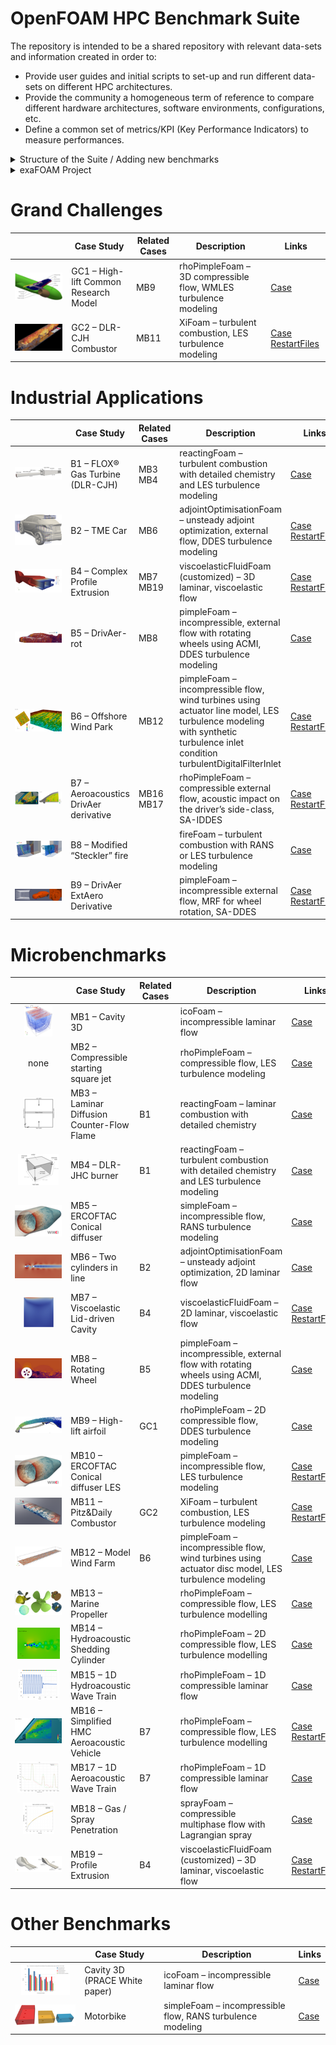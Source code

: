 # OpenFOAM HPC Benchmark Suite

The repository is intended to be a shared repository with relevant data-sets and information created in order to:
- Provide user guides and initial scripts to set-up and run different data-sets on different HPC architectures.
- Provide the community a homogeneous term of reference to compare different hardware architectures, software environments, configurations, etc.
- Define a common set of metrics/KPI (Key Performance Indicators) to measure performances.

<details>
<summary>Structure of the Suite / Adding new benchmarks</summary>

- The file structure of the repository is aligned to the file structure of OpenFOAM tutorials (specifying type of the flow, particular solver, turbulence model etc.).
- The table structure within this overview is mainly organised according to the outline defined within the exaFOAM project (see the corresponding description).
- New benchmarks may be put in any of the provided (or newly defined) categories suitable for the case.
- Each benchmark case should provide a README.md file with a description and a thumbnail image to be included within this overview.
  These files should be located in the root directory of the case.
- The thumbnail image has to be 50 pixels high, the width is not constrained.

</details>

<details>
<summary>exaFOAM Project</summary>

## Motivation
Computational Fluid Dynamics performance on HPC is notably worse than idealised algorithms, due to inherent bandwidth needs, three-dimensional and time-date handling with non-sparse matrix dependencies, spatial domain decomposition requirements, I/O challenges.
Independent software vendors (ISVs) have rightly concentrated their efforts on different customer demands such as complex physics modelling (turbulence, multi-phase, combustion/reactions, particulates, heat transfer).
However, we see increasingly now that there is a commercial need to improve performance of industrial software and codes.
There is an increasingly stated need to redress the balance between performance and functionality, perhaps even to re-learn the lessons of parallelism and vectorisation explored during the 1980s, due to the approaching of the hybrid pre-exascale era in HPC.

The ambitious exaFOAM project (2021-2024) aimed to overcome these limitations through the development and validation of a range of algorithmic improvements.
Improvements across the entire CFD process chain (pre-processing, simulation, I/O, post- processing) were developed.

## Benchmarks
The developments of the exaFOAM project are showcased by
- *Grand Challenges* (GC) that are designed to push available HPC systems to their limits and showcase the performance gains achieved over the duration of the project,
- *Industrial Applications* (B) that are primarily driven by the expectations of the project's industrial observer partners,
- *Microbenchmarks* (MB) that are derived from the Grand Challenges and Industrial and can be used for the continuous assessment of the software components during development.

The cases related to each other are identified via a separate column in the tables below.
For some of the benchmarks, grid and restart files are available in the DaRUS data repository of the University of Stuttgart.

## Key Performance Indicators
The KPIs defined during the project always represent the ratio of the KPI before and after (KPI_before / KPI_after) and are thus dimensionless. Common metrics are:
- TTS = time-to-solution
- CTS = cost-to-solution
- PTS = power-to-solution
- PMC = peak memory consumption
- SDU = scratch disc-space used

Non-quantifiable KPIs:
- ET = enabling technology: something that was impossible
- CBF = critical bug fix: a fix that is required to run the case
- EA = extending applicability: something that worked but was not usable for e.g. larger cases, HPC or depending on specific setups

</details>

# Grand Challenges

[comment]: # (The no-break-space &nbsp is used in tables to fix the width of the column for images. Otherwise the image size depends on the amount of text in other columns and the full resolution of the thumbnail may be unsused.)

| &nbsp;&nbsp;&nbsp;&nbsp;&nbsp;&nbsp;&nbsp;&nbsp;&nbsp;&nbsp;&nbsp;&nbsp;&nbsp;&nbsp;&nbsp;&nbsp;&nbsp;&nbsp;&nbsp;&nbsp; | Case Study                            | Related Cases | Description                                                     | Links                                                                                 |
| :----------------------------------------------------------------------------------------------------------------------: | ------------------------------------- | ------------- | --------------------------------------------------------------- | ------------------------------------------------------------------------------------ |
|             ![tn](compressible/rhoPimpleFoam/LES/highLiftCommonResearchModelONERA_LRM-LDG-HV/thumbnail.png)              | GC1 – High-lift Common Research Model | MB9           | rhoPimpleFoam – 3D compressible flow, WMLES turbulence modeling | [Case](compressible/rhoPimpleFoam/LES/highLiftCommonResearchModelONERA_LRM-LDG-HV)   |
|                                      ![tn](combustion/XiFoam/DLRCJH/thumbnail.png)                                       | GC2 – DLR-CJH Combustor               | MB11          | XiFoam – turbulent combustion, LES turbulence modeling          | [Case](combustion/XiFoam/DLRCJH) [RestartFiles](https://doi.org/10.18419/darus-3699) |

# Industrial Applications
| &nbsp;&nbsp;&nbsp;&nbsp;&nbsp;&nbsp;&nbsp;&nbsp;&nbsp;&nbsp;&nbsp;&nbsp;&nbsp;&nbsp;&nbsp;&nbsp;&nbsp;&nbsp;&nbsp;&nbsp; | Case Study                            | Related Cases | Description                                                                                                                                                              | Links                                                                                                                   |
| :----------------------------------------------------------------------------------------------------------------------: | ------------------------------------- | ------------- | ------------------------------------------------------------------------------------------------------------------------------------------------------------------------ | ---------------------------------------------------------------------------------------------------------------------- |
|                                 ![tn](combustion/reactingFoam/LES/DLRCJH/thumbnail.png)                                  | B1 – FLOX® Gas Turbine (DLR-CJH)      | MB3 MB4       | reactingFoam – turbulent combustion with detailed chemistry and LES turbulence modeling                                                                                  | [Case](combustion/reactingFoam/LES/DLRCJH)                                                                             |
|                            ![tn](incompressible/adjointOptimisationFoam/TMECar/thumbnail.png)                            | B2 – TME Car                          | MB6           | adjointOptimisationFoam – unsteady adjoint optimization, external flow, DDES turbulence modeling                                                                         | [Case](incompressible/adjointOptimisationFoam/TMECar) [RestartFiles](https://doi.org/10.18419/darus-3714)              |
|                     ![tn](viscoelastic/viscoelasticFluidFoam/complexProfileExtrusion/thumbnail.png)                      | B4 – Complex Profile Extrusion        | MB7 MB19      | viscoelasticFluidFoam (customized) – 3D laminar, viscoelastic flow                                                                                                       | [Case](viscoelastic/viscoelasticFluidFoam/complexProfileExtrusion) [RestartFiles](https://doi.org/10.18419/darus-3797) |
|                           ![tn](incompressible/pimpleFoam/LES/occDrivAerRotMesh/thumbnail.png)                           | B5 – DrivAer-rot                      | MB8           | pimpleFoam – incompressible, external flow with rotating wheels using ACMI, DDES turbulence modeling                                                                     | [Case](incompressible/pimpleFoam/LES/occDrivAerRotMesh)                                                                |
|                           ![tn](incompressible/pimpleFoam/LES/offshorewindpark/thumbnail.png)                            | B6 – Offshore Wind Park               | MB12          | pimpleFoam – incompressible flow, wind turbines using actuator line model, LES turbulence modeling with synthetic turbulence inlet condition turbulentDigitalFilterInlet | [Case](incompressible/pimpleFoam/LES/offshorewindpark) [RestartFiles](https://doi.org/10.18419/darus-3975)             |
|                         ![tn](compressible/rhoPimpleFoam/LES/aeroacousticDrivAer/thumbnail.png)                          | B7 – Aeroacoustics DrivAer derivative | MB16 MB17     | rhoPimpleFoam – compressible external flow, acoustic impact on the driver’s side-class, SA-IDDES                                                                         | [Case](compressible/rhoPimpleFoam/LES/aeroacousticDrivAer) [RestartFiles](https://doi.org/10.18419/darus-3736)         |
|                              ![tn](combustion/fireFoam/RAS/stecklerWithSpray/thumbnail.png)                              | B8 – Modified “Steckler” fire         |               | fireFoam – turbulent combustion with RANS or LES turbulence modeling                                                                                                     | [Case](combustion/fireFoam/RAS/stecklerWithSpray)                                                                      |
|                          ![tn](incompressible/pimpleFoam/LES/aerodynamicsDrivAer/thumbnail.png)                          | B9 – DrivAer ExtAero Derivative       |               | pimpleFoam – incompressible external flow, MRF for wheel rotation, SA-DDES                                                                                               | [Case](incompressible/pimpleFoam/LES/aerodynamicsDrivAer) [RestartFiles](https://doi.org/10.18419/darus-3737)          |

# Microbenchmarks
| &nbsp;&nbsp;&nbsp;&nbsp;&nbsp;&nbsp;&nbsp;&nbsp;&nbsp;&nbsp;&nbsp;&nbsp;&nbsp;&nbsp;&nbsp;&nbsp;&nbsp;&nbsp;&nbsp;&nbsp; | Case Study                                 | Related Cases | Description                                                                                          | Links                                                                                                                         |
| :----------------------------------------------------------------------------------------------------------------------: | ------------------------------------------ | ------------- | ---------------------------------------------------------------------------------------------------- | ---------------------------------------------------------------------------------------------------------------------------- |
|                                   ![tn](incompressible/icoFoam/cavity3D/thumbnail.png)                                   | MB1 – Cavity 3D                            |               | icoFoam – incompressible laminar flow                                                                | [Case](incompressible/icoFoam/cavity3D)                                                                                      |
|                                                           none                                                           | MB2 – Compressible starting square jet     |               | rhoPimpleFoam – compressible flow, LES turbulence modeling                                           | [Case](compressible/rhoPimpleFoam/LES/forcedPlume)                                                                           |
|                          ![tn](combustion/reactingFoam/laminar/counterFlowFlame/thumbnail.png)                           | MB3 – Laminar Diffusion Counter-Flow Flame | B1            | reactingFoam – laminar combustion with detailed chemistry                                            | [Case](combustion/reactingFoam/laminar/counterFlowFlame)                                                                     |
|                                 ![tn](combustion/reactingFoam/LES/DLRJHC/thumbnail.png)                                  | MB4 – DLR-JHC burner                       | B1            | reactingFoam – turbulent combustion with detailed chemistry and LES turbulence modeling              | [Case](combustion/reactingFoam/LES/DLRJHC)                                                                                   |
|                              ![tn](incompressible/simpleFoam/conicalDiffuser/thumbnail.png)                              | MB5 – ERCOFTAC Conical diffuser            |               | simpleFoam – incompressible flow, RANS turbulence modeling                                           | [Case](incompressible/simpleFoam/conicalDiffuser)                                                                            |
|                      ![tn](incompressible/adjointOptimisationFoam/twoCylindersInLine/thumbnail.png)                      | MB6 – Two cylinders in line                | B2            | adjointOptimisationFoam – unsteady adjoint optimization, 2D laminar flow                             | [Case](incompressible/adjointOptimisationFoam/twoCylindersInLine)                                                            |
|                         ![tn](viscoelastic/viscoelasticFluidFoam/lidDrivenCavity/thumbnail.png)                          | MB7 – Viscoelastic Lid-driven Cavity       | B4            | viscoelasticFluidFoam – 2D laminar, viscoelastic flow                                                | [Case](viscoelastic/viscoelasticFluidFoam/lidDrivenCavity) [RestartFiles](https://doi.org/10.18419/darus-3798)               |
|                             ![tn](incompressible/pimpleFoam/LES/wheelRotMesh/thumbnail.png)                              | MB8 – Rotating Wheel                       | B5            | pimpleFoam – incompressible, external flow with rotating wheels using ACMI, DDES turbulence modeling | [Case](incompressible/pimpleFoam/LES/wheelRotMesh)                                                                           |
|                        ![tn](compressible/rhoPimpleFoam/LES/highLiftConfiguration/thumbnail.png)                         | MB9 – High-lift airfoil                    | GC1           | rhoPimpleFoam – 2D compressible flow, DDES turbulence modeling                                       | [Case](compressible/rhoPimpleFoam/LES/highLiftConfiguration)                                                                 |
|                            ![tn](incompressible/pimpleFoam/LES/conicalDiffuser/thumbnail.png)                            | MB10 – ERCOFTAC Conical diffuser LES       |               | pimpleFoam – incompressible flow, LES turbulence modeling                                            | [Case](incompressible/pimpleFoam/LES/conicalDiffuser) [RestartFiles](https://doi.org/10.18419/darus-3745)                    |
|                                    ![tn](combustion/XiFoam/pitzDaily3D/thumbnail.png)                                    | MB11 – Pitz&Daily Combustor                | GC2           | XiFoam – turbulent combustion, LES turbulence modeling                                               | [Case](combustion/XiFoam/pitzDaily3D) [RestartFiles](https://doi.org/10.18419/darus-3744)                                    |
|                             ![tn](incompressible/pimpleFoam/LES/modelwindfarm/thumbnail.png)                             | MB12 – Model Wind Farm                     | B6            | pimpleFoam – incompressible flow, wind turbines using actuator disc model, LES turbulence modeling   | [Case](incompressible/pimpleFoam/LES/modelwindfarm)                                                                          |
|                           ![tn](compressible/rhoPimpleFoam/LES/marinePropeller/thumbnail.png)                            | MB13 – Marine Propeller                    |               | rhoPimpleFoam – compressible flow, LES turbulence modelling                                          | [Case](compressible/rhoPimpleFoam/LES/marinePropeller)                                                                       |
|                    ![tn](compressible/rhoPimpleFoam/LES/hydroacousticSheddingCylinder/thumbnail.png)                     | MB14 – Hydroacoustic Shedding Cylinder     |               | rhoPimpleFoam – 2D compressible flow, LES turbulence modelling                                       | [Case](compressible/rhoPimpleFoam/LES/hydroacousticSheddingCylinder)                                                         |
|                      ![tn](compressible/rhoPimpleFoam/laminar/hydroacousticWaveTrain/thumbnail.png)                      | MB15 – 1D Hydroacoustic Wave Train         |               | rhoPimpleFoam – 1D compressible laminar flow                                                         | [Case](compressible/rhoPimpleFoam/laminar/hydroacousticWaveTrain)                                                            |
|                  ![tn](compressible/rhoPimpleFoam/LES/simplifiedHMCAeroacousticVechicle/thumbnail.png)                   | MB16 – Simplified HMC Aeroacoustic Vehicle | B7            | rhoPimpleFoam – compressible flow, LES turbulence modelling                                          | [Case](compressible/rhoPimpleFoam/LES/simplifiedHMCAeroacousticVechicle) [RestartFiles](https://doi.org/10.18419/darus-3735) |
|                      ![tn](compressible/rhoPimpleFoam/laminar/aeroacousticWaveTrain/thumbnail.png)                       | MB17 – 1D Aeroacoustic Wave Train          | B7            | rhoPimpleFoam – 1D compressible laminar flow                                                         | [Case](compressible/rhoPimpleFoam/laminar/aeroacousticWaveTrain)                                                             |
|                              ![tn](lagrangian/sprayFoam/gasSprayPenetration/thumbnail.png)                               | MB18 – Gas / Spray Penetration             |               | sprayFoam – compressible multiphase flow with Lagrangian spray                                       | [Case](lagrangian/sprayFoam/gasSprayPenetration)                                                                             |
|                         ![tn](viscoelastic/viscoelasticFluidFoam/profileExtrusion/thumbnail.png)                         | MB19 – Profile Extrusion                   | B4            | viscoelasticFluidFoam (customized) – 3D laminar, viscoelastic flow                                   | [Case](viscoelastic/viscoelasticFluidFoam/profileExtrusion) [RestartFiles](https://doi.org/10.18419/darus-3799)              |

# Other Benchmarks
| &nbsp;&nbsp;&nbsp;&nbsp;&nbsp;&nbsp;&nbsp;&nbsp;&nbsp;&nbsp;&nbsp;&nbsp;&nbsp;&nbsp;&nbsp;&nbsp;&nbsp;&nbsp;&nbsp;&nbsp; | Case Study                    | Description                                                | Links                                                    |
| :----------------------------------------------------------------------------------------------------------------------: | ----------------------------- | ---------------------------------------------------------- | ------------------------------------------------------- |
|                           ![tn](incompressible/icoFoam/old/Lid_driven_cavity-3d/thumbnail.png)                           | Cavity 3D (PRACE White paper) | icoFoam – incompressible laminar flow                      | [Case](incompressible/icoFoam/old/Lid_driven_cavity-3d) |
|                               ![tn](incompressible/simpleFoam/HPC_motorbike/thumbnail.png)                               | Motorbike                     | simpleFoam – incompressible flow, RANS turbulence modeling | [Case](incompressible/simpleFoam/HPC_motorbike)         |

